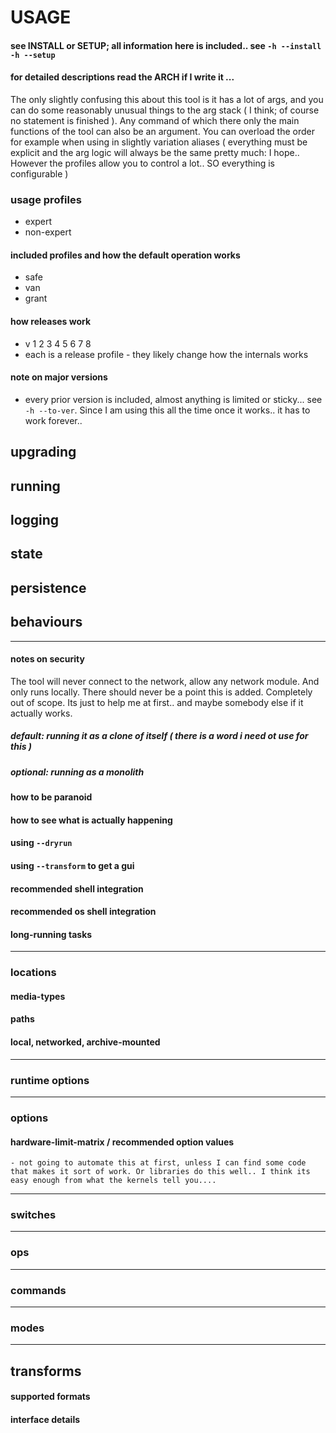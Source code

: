 # USAGE
#### see INSTALL or SETUP; all information here is included.. see `-h --install` `-h --setup`
#### for detailed descriptions read the ARCH if I write it ...

The only slightly confusing this about this tool is it has a lot of args, and you can do some reasonably unusual things to the arg stack ( I think; of course no statement is finished ). Any command of which there only the main functions of the tool can also be an argument. You can overload the order for example when using in slightly variation aliases ( everything must be explicit and the arg logic will always be the same pretty much: I hope.. However the profiles allow you to control a lot.. SO everything is configurable )

### usage profiles
  - expert
  - non-expert
#### included profiles and how the default operation works
  - safe
  - van
  - grant
#### how releases work 
  - v 1 2 3 4 5 6 7 8 
  - each is a release profile - they likely change how the internals works
#### note on major versions
- every prior version is included, almost anything is limited or sticky... see `-h --to-ver`. Since I am using this all the time once it works.. it has to work forever.. 
## upgrading
## running
## logging
## state
## persistence
## behaviours
----
#### notes on security

The tool will never connect to the network, allow any network module. And only runs locally. There should never be a point this is added. Completely out of scope. Its just to help me at first.. and maybe somebody else if it actually works.

##### default: running it as a clone of itself ( there is a word i need ot use for this )
##### optional: running as a monolith
#### how to be paranoid
#### how to see what is actually happening
#### using `--dryrun`
#### using `--transform` to get a gui
#### recommended shell integration
#### recommended os shell integration
#### long-running tasks
----
### locations
#### media-types
#### paths
#### local, networked, archive-mounted
----
### runtime options
----
### options
  #### hardware-limit-matrix / recommended option values
    - not going to automate this at first, unless I can find some code that makes it sort of work. Or libraries do this well.. I think its easy enough from what the kernels tell you....
----
### switches
----
### ops
----
### commands
----
### modes
----
## transforms
#### supported formats
#### interface details
